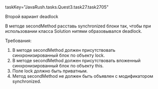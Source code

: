 taskKey="JavaRush.tasks.Quest3.task27.task2705"

Второй вариант deadlock

В методе secondMethod расставь synchronized блоки так,
чтобы при использовании класса Solution нитями образовывался deadlock.


Требования:
1.	В методе secondMethod должен присутствовать синхронизированный блок по объекту lock.
2.	В методе secondMethod должен присутствовать вложенный синхронизированный блок по объекту this.
3.	Поле lock должно быть приватным.
4.	Метод secondMethod не должен быть объявлен с модификатором synchronized.


